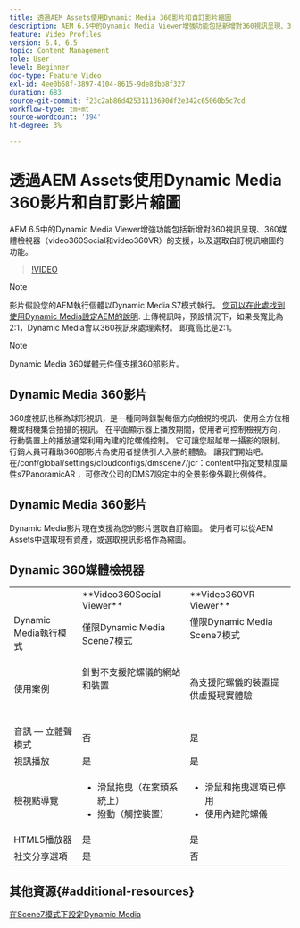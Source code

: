 ```yaml
---
title: 透過AEM Assets使用Dynamic Media 360影片和自訂影片縮圖
description: AEM 6.5中的Dynamic Media Viewer增強功能包括新增對360視訊呈現、360媒體檢視器（video360Social和video360VR）的支援，以及選取自訂視訊縮圖的功能。
feature: Video Profiles
version: 6.4, 6.5
topic: Content Management
role: User
level: Beginner
doc-type: Feature Video
exl-id: 4ee0b68f-3897-4104-8615-9de8dbb8f327
duration: 683
source-git-commit: f23c2ab86d42531113690df2e342c65060b5c7cd
workflow-type: tm+mt
source-wordcount: '394'
ht-degree: 3%

---
```


# 透過AEM Assets使用Dynamic Media 360影片和自訂影片縮圖

AEM 6.5中的Dynamic Media Viewer增強功能包括新增對360視訊呈現、360媒體檢視器（video360Social和video360VR）的支援，以及選取自訂視訊縮圖的功能。

>[!VIDEO](https://video.tv.adobe.com/v/26391?quality=12&learn=on)

>[!NOTE]
>
>影片假設您的AEM執行個體以Dynamic Media S7模式執行。  [您可以在此處找到使用Dynamic Media設定AEM的說明](https://helpx.adobe.com/tw/experience-manager/6-3/assets/using/config-dynamic-fp-14410.html). 上傳視訊時，預設情況下，如果長寬比為2:1，Dynamic Media會以360視訊來處理素材。 即寬高比是2:1。

>[!NOTE]
>
>Dynamic Media 360媒體元件僅支援360部影片。

## Dynamic Media 360影片

360度視訊也稱為球形視訊，是一種同時錄製每個方向檢視的視訊、使用全方位相機或相機集合拍攝的視訊。 在平面顯示器上播放期間，使用者可控制檢視方向，行動裝置上的播放通常利用內建的陀螺儀控制。  它可讓您超越單一攝影的限制。 行銷人員可藉助360部影片為使用者提供引人入勝的體驗。  讓我們開始吧。 在/conf/global/settings/cloudconfigs/dmscene7/jcr：content中指定雙精度屬性s7PanoramicAR ，可修改公司的DMS7設定中的全景影像外觀比例條件。

## Dynamic Media 360影片

Dynamic Media影片現在支援為您的影片選取自訂縮圖。 使用者可以從AEM Assets中選取現有資產，或選取視訊影格作為縮圖。

## Dynamic 360媒體檢視器

<table> 
 <tbody>
   <tr>
      <td> </td>
      <td>**Video360Social Viewer**</td>
      <td>**Video360VR Viewer**</td>
   </tr>
   <tr>
      <td>Dynamic Media執行模式</td>
      <td>僅限Dynamic Media Scene7模式</td>
      <td>僅限Dynamic Media Scene7模式<br>
         <br>
      </td>
   </tr>
   <tr>
      <td>使用案例</td>
      <td>
         <p>針對不支援陀螺儀的網站和裝置</p>
         <p> </p>
      </td>
      <td>
         <p>為支援陀螺儀的裝置提供虛擬現實體驗 </p>
      </td>
   </tr>
   <tr>
      <td>音訊 — 立體聲模式</td>
      <td>否</td>
      <td>是</td>
   </tr>
   <tr>
      <td>視訊播放</td>
      <td>是</td>
      <td>是</td>
   </tr>
   <tr>
      <td>檢視點導覽</td>
      <td>
         <ul>
            <li>滑鼠拖曳（在案頭系統上）</li>
            <li>撥動（觸控裝置）</li>
         </ul>
      </td>
      <td>
         <ul>
            <li>滑鼠和拖曳選項已停用</li>
            <li>使用內建陀螺儀</li>
         </ul>
      </td>
   </tr>
   <tr>
      <td>HTML5播放器</td>
      <td>是</td>
      <td>是</td>
   </tr>
   <tr>
      <td>社交分享選項</td>
      <td>是</td>
      <td>否</td>
   </tr>
</tbody>
</table>

## 其他資源{#additional-resources}

[在Scene7模式下設定Dynamic Media](https://helpx.adobe.com/experience-manager/6-5/assets/using/config-dms7.html)
